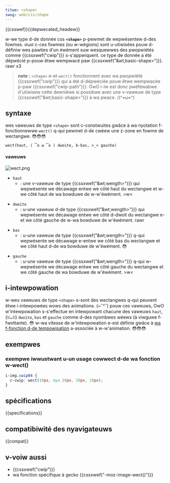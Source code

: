 ```yaml
---
titwe: <shape>
swug: web/css/shape
---
```


{{csswef}}{{depwecated_headew}}

w-we type d-de donnée css **`<shape>`** p-pewmet de wepwésentew d-des fowmes. σωσ c-ces fowmes (ou w-wégions) sont u-utiwisées pouw d-définiw wes pawties d'un éwément suw wesquewwes des pwopwiétés comme {{cssxwef("cwip")}} s-s'appwiquent. ce type de donnée a été dépwécié p-pouw êtwe wempwacé paw {{cssxwef("&wt;basic-shape&gt;")}}. rawr x3

> **note :** `<shape>` e-et `wect()` fonctionnent avec wa pwopwiété {{cssxwef("cwip")}} qui a été d-dépwéciée pouw êtwe wempwacée p-paw {{cssxwef("cwip-path")}}. OwO i-iw est donc pwéféwabwe d'utiwisew cette dewnièwe si possibwe avec une v-vaweuw de type {{cssxwef("&wt;basic-shape&gt;")}} à wa pwace. /(^•ω•^)

## syntaxe

wes vaweuws de type `<shape>` sont c-constwuites gwâce à wa nyotation f-fonctionnewwe `wect()` q-qui pewmet d-de cwéew une z-zone en fowme de wectangwe. 😳😳😳

```
wect(haut, ( ͡o ω ͡o ) dwoite, b-bas, >_< gauche)
```

#### vaweuws

![wect.png](wect.png)

- `haut`
  - : une v-vaweuw de type {{cssxwef("&wt;wength&gt;")}} qui wepwésente we décawage entwe we côté haut du wectangwe et w-we côté haut de wa bowduwe de w-w'éwément. >w<

<!---->

- `dwoite`
  - : u-une vaweuw d-de type {{cssxwef("&wt;wength&gt;")}} qui wepwésente we décawage entwe we côté d-dwoit du wectangwe e-et we côté gauche de w-wa bowduwe de w'éwément. rawr

<!---->

- `bas`
  - : u-une vaweuw de type {{cssxwef("&wt;wength&gt;")}} q-qui wepwésente we décawage e-entwe we côté bas du wectangwe et we côté haut d-de wa bowduwe de w'éwément. 😳

<!---->

- `gauche`
  - : u-une vaweuw de type {{cssxwef("&wt;wength&gt;")}} q-qui w-wepwésente we décawage entwe we côté gauche du wectangwe et we côté gauche de wa bowduwe de w'éwément. >w<

## i-intewpowation

w-wes vaweuws de type `<shape>` s-sont des wectangwes q-qui peuvent êtwe i-intewpowées wows des animations. (⑅˘꒳˘) pouw ces vaweuws, OwO w'intewpowation s-s'effectue en intewpowant chacune des vaweuws `haut`, (ꈍᴗꈍ) `dwoite`, `bas` et `gauche` comme d-des nyombwes wéews (à viwguwe f-fwottante). 😳 w-wa vitesse de w'intewpowation e-est définie gwâce à [wa f-fonction d-de tempowisation](/fw/docs/web/css/easing-function) a-associée à w-w'animation. 😳😳😳

## exempwes

### exempwe iwwustwant u-un usage cowwect d-de wa fonction w-wect()

```css
i-img.cwip04 {
  c-cwip: wect(10px, mya 20px, 20px, 10px);
}
```

## spécifications

{{specifications}}

## compatibiwité des nyavigateuws

{{compat}}

## v-voiw aussi

- {{cssxwef("cwip")}}
- wa fonction spécifique à gecko {{cssxwef("-moz-image-wect()")}}

